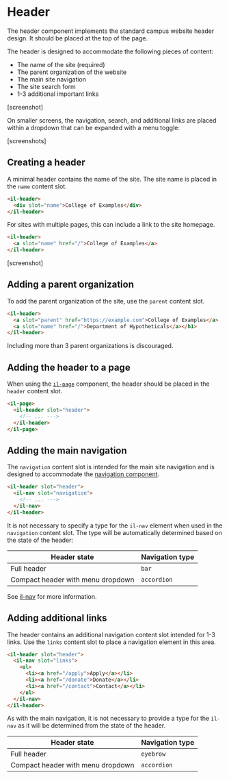 # Header

The header component implements the standard campus website header design. It should be placed at the top of the page.

The header is designed to accommodate the following pieces of content:

* The name of the site (required)
* The parent organization of the website
* The main site navigation
* The site search form
* 1-3 additional important links

[screenshot]

On smaller screens, the navigation, search, and additional links are placed within a dropdown that can be expanded with a menu toggle:

[screenshots]

## Creating a header

A minimal header contains the name of the site. The site name is placed in the `name` content slot.

```html
<il-header>
  <div slot="name">College of Examples</div>
</il-header>
```

For sites with multiple pages, this can include a link to the site homepage.

```html
<il-header>
  <a slot="name" href="/">College of Examples</a>
</il-header>
```

[screenshot]

## Adding a parent organization

To add the parent organization of the site, use the `parent` content slot. 

```html
<il-header>
  <a slot="parent" href="https://example.com">College of Examples</a>
  <a slot="name" href="/">Department of Hypotheticals</a></h1>
</il-header>
```

Including more than 3 parent organizations is discouraged.

## Adding the header to a page

When using the [`il-page`](../il-page/README.md) component, the header should be placed in the `header` content slot.

```html
<il-page>
  <il-header slot="header">
    <!-- ... --->
  </il-header>
</il-page>
```

## Adding the main navigation

The `navigation` content slot is intended for the main site navigation and is designed to accommodate the [navigation component](../il-nav/README.md).

```html
<il-header slot="header">
  <il-nav slot="navigation">
    <!-- ... --->
  </il-nav>
</il-header>
```

It is not necessary to specify a type for the `il-nav` element when used in the `navigation` content slot. The type will be automatically determined based on the state of the header:

| Header state                      | Navigation type |
|-----------------------------------|-----------------|
| Full header                       | `bar`           |
| Compact header with menu dropdown | `accordion`     |  


See [il-nav](../il-nav/) for more information.

## Adding additional links

The header contains an additional navigation content slot intended for 1-3 links. Use the `links` content slot to place a navigation element in this area.

```html
<il-header slot="header">
  <il-nav slot="links">
    <ul>
      <li><a href="/apply">Apply</a></li>
      <li><a href="/donate">Donate</a></li>
      <li><a href="/contact">Contact</a></li>
    </ul>
  </il-nav>
</il-header>
```
As with the main navigation, it is not necessary to provide a type for the `il-nav` as it will be determined from the state of the header.

| Header state                      | Navigation type |
|-----------------------------------|-----------------|
| Full header                       | `eyebrow`       |
| Compact header with menu dropdown | `accordion`     |  
